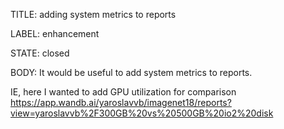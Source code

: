 TITLE:
adding system metrics to reports

LABEL:
enhancement

STATE:
closed

BODY:
It would be useful to add system metrics to reports.

IE, here I wanted to add GPU utilization for comparison
https://app.wandb.ai/yaroslavvb/imagenet18/reports?view=yaroslavvb%2F300GB%20vs%20500GB%20io2%20disk


